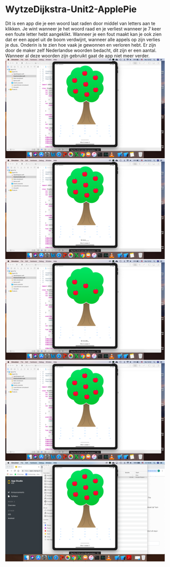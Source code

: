 # WytzeDijkstra-Unit2-ApplePie

Dit is een app die je een woord laat raden door middel van letters aan te klikken.
Je wint wanneer je het woord raad en je verliest wanneer je 7 keer een foute letter hebt aangeklikt.
Wanneer je een fout maakt kan je ook zien dat er een appel uit de boom verdwijnt, wanneer alle appels op zijn verlies je dus.
Onderin is te zien hoe vaak je gewonnen en verloren hebt.
Er zijn door de maker zelf Nederlandse woorden bedacht, dit zijn er een aantal.
Wanneer al deze woorden zijn gebruikt gaat de app niet meer verder.
![alt text](https://github.com/wytzz/WytzeDijkstra-Unit2-ApplePie/blob/master/doc/Schermafbeelding%202018-11-28%20om%2013.52.37.png)
![alt text](https://github.com/wytzz/WytzeDijkstra-Unit2-ApplePie/blob/master/doc/Schermafbeelding%202018-11-28%20om%2013.52.46.png)
![alt text](https://github.com/wytzz/WytzeDijkstra-Unit2-ApplePie/blob/master/doc/Schermafbeelding%202018-11-28%20om%2013.52.55.png)
![alt text](https://github.com/wytzz/WytzeDijkstra-Unit2-ApplePie/blob/master/doc/Schermafbeelding%202018-11-28%20om%2013.53.18.png)
![alt text](https://github.com/wytzz/WytzeDijkstra-Unit2-ApplePie/blob/master/doc/Schermafbeelding%202018-11-09%20om%2014.45.51.png)

